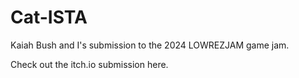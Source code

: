 # Cat-ISTA

Kaiah Bush and I's submission to the 2024 LOWREZJAM game jam.

Check out the itch.io submission here.
